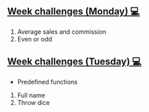## [Week challenges (Monday) 💻](./monday/) 

1. Average sales and commission
2. Even or odd

## [Week challenges (Tuesday) 💻](./tuesday/)

* Predefined functions
1. Full name
2. Throw dice